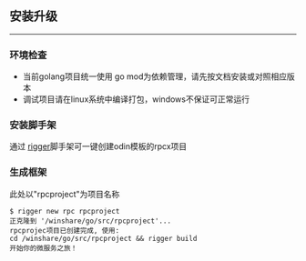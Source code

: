## 安装升级
-----------
### 环境检查
* 当前golang项目统一使用 go mod为依赖管理，请先按文档安装或对照相应版本
* 调试项目请在linux系统中编译打包，windows不保证可正常运行

### 安装脚手架
通过 [rigger](http://github.com/tal-tech/rigger)脚手架可一键创建odin模板的rpcx项目

### 生成框架

此处以"rpcproject"为项目名称
```shell
$ rigger new rpc rpcproject
正克隆到 '/winshare/go/src/rpcproject'...
rpcprojec项目已创建完成, 使用:
cd /winshare/go/src/rpcproject && rigger build 
开始你的微服务之旅！

```
